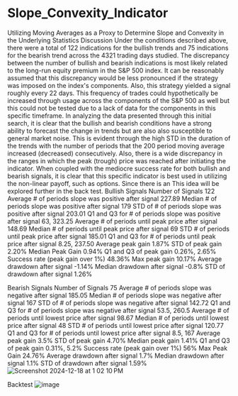 # Slope_Convexity_Indicator

Utilizing Moving Averages as a Proxy to Determine Slope and Convexity in the Underlying
Statistics Discussion
Under the conditions described above, there were a total of 122 indications for the bullish trends and 75 indications for the bearish trend across the 4321 trading days studied. The discrepancy between the number of bullish and bearish indications is most likely related to the long-run equity premium in the S&P 500 index. It can be reasonably assumed that this discrepancy would be less pronounced if the strategy was imposed on the index's components. Also, this strategy yielded a signal roughly every 22 days. This frequency of trades could hypothetically be increased through usage across the components of the S&P 500 as well but this could not be tested due to a lack of data for the components in this specific timeframe.
In analyzing the data presented through this initial search, it is clear that the bullish and bearish conditions have a strong ability to forecast the change in trends but are also also susceptible to general market noise. This is evident through the high STD in the duration of the trends with the number of periods that the 200 period moving average increased (decreased) consecutively. Also, there is a wide discrepancy in the ranges in which the peak (trough) price was reached after initiating the indicator. When coupled with the mediocre success rate for both bullish and bearish signals, it is clear that this specific indicator is best used in utilizing the non-linear payoff, such as options. Since there is an This idea will be explored further in the back test. 
Bullish Signals
Number of Signals	122
Average # of periods slope was positive after signal	227.89
Median # of periods slope was positive after signal	179
STD of # of periods slope was positive after signal	203.01
Q1 and Q3 for # of periods slope was positive after signal	63, 323.25
Average # of periods until peak price after signal	148.69
Median # of periods until peak price after signal	69
STD  # of periods until peak price after signal	185.01
Q1 and Q3 for # of periods until peak price after signal	8.25, 237.50
Average peak gain	1.87%
STD of peak gain	2.20%
Median Peak Gain 	0.94%
Q1 and Q3 of peak gain	0.26%, 2.65%
Success rate (peak gain over 1%)	48.36%
Max peak gain 	10.17%
Average drawdown after signal 	-1.14%
Median drawdown after signal	-0.8%
STD of drawdown after signal	1.26%

 
 
Bearish Signals
Number of Signals	75
Average # of periods slope was negative after signal	185.05 
Median # of periods slope was negative after signal	167
STD of # of periods slope was negative after signal	142.72
Q1 and Q3 for # of periods slope was negative after signal	53.5, 260.5
Average # of periods until lowest price after signal	98.67
Median # of periods until lowest price after signal	48
STD  # of periods until lowest price after signal	120.77
Q1 and Q3 for # of periods until lowest price after signal	8.5, 167
Average peak gain	3.5%
STD of peak gain	4.70%
Median peak gain 	1.41%
Q1 and Q3 of peak gain	0.31%, 5.2%
Success rate (peak gain over 1%)	56%
Max Peak Gain 	24.76%
Average drawdown after signal 	1.7%
Median drawdown after signal	1.1%
STD of drawdown after signal	1.59%
![Screenshot 2024-12-18 at 1 02 10 PM](https://github.com/user-attachments/assets/36951243-833e-4f65-8fff-004613dbc319)

 
 
 
Backtest
![image](https://github.com/user-attachments/assets/0ce2b714-e98b-420a-a8a7-c61c987d8f43)
